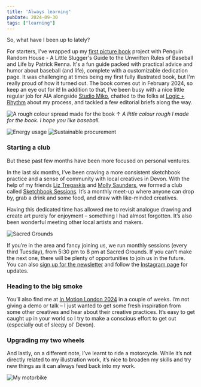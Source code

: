 ```yaml
---
title: 'Always learning'
pubDate: 2024-09-30
tags: ["learning"]
---
```

So, what have I been up to lately?

For starters, I've wrapped up my [first picture book](https://www.penguinrandomhouse.com/books/750039/a-little-sluggers-guide-to-the-unwritten-rules-of-baseball-and-life-by-patrick-renna-illustrated-by-tommy-parker/) project with Penguin Random House - A Little Slugger's Guide to the Unwritten Rules of Baseball and Life by Patrick Renna. It's a fun guide packed with practical advice and humor about baseball (and life), complete with a customizable dedication page. It was challenging at times being my first fully illustrated book, but I'm really proud of how it turned out. The book comes out in February 2024, so keep an eye out for it! In addition to that, I've been busy with a nice little regular job for AIA alongside [Studio Miko](https://www.studiomiko.co.uk/), chatted to the folks at [Logic + Rhythm](https://www.logicandrhythm.com/) about my process, and tackled a few editorial briefs along the way.

![A rough colour spread made for the book](/images/posts/2024/09/TommyParker_ROB_ColourRough.jpg)
↑ *A little colour rough I made for the book. I hope you like baseball.*

![Energy usage](/images/posts/2024/09/TommyParker_AIA_August.jpg)
![Sustainable procurement](/images/posts/2024/09/TommyParker_AIA_September.jpg)

### Starting a club

But these past few months have been more focused on personal ventures.

In the last six months, I’ve been craving a more consistent sketchbook practice and a sense of community with local creatives in Devon. With the help of my friends [Liz Tregaskis](http://liztregaskis.co.uk/) and [Molly Saunders](https://www.mollysaunders.co.uk/), we formed a club called [Sketchbook Sessions](https://www.instagram.com/_sketchbooksessions/). It’s a monthly meet-up where anyone can drop by, grab a drink and some food, and draw with like-minded creatives.

Having this dedicated time has allowed me to revisit analogue drawing and create art purely for enjoyment – something I had almost forgotten. It’s also been wonderful meeting other local artists and makers.

![Sacred Grounds](/images/posts/2024/09/SacredGrounds.jpg)

If you’re in the area and fancy joining us, we run monthly sessions (every third Tuesday), from 5:30 pm to 8 pm at Sacred Grounds. If you can’t make the next one, there will be plenty of opportunities to join us in the future. You can also [sign up for the newsletter](https://gmail.us17.list-manage.com/subscribe?u=f77fd8ee2a76aa5687676c946&id=330a4cfe87) and follow the [Instagram page](https://www.instagram.com/_sketchbooksessions/) for updates.

### Heading to the big smoke

You’ll also find me at [In Motion London 2024](https://weareplaygrounds.nl/event/in-motion-london-2024/) in a couple of weeks. I’m not giving a demo or talk – I just wanted to get some fresh inspiration from some other creatives and hear about their creative practices. It’s easy to get caught up in your world so I try to make a conscious effort to get out (especially out of sleepy ol’ Devon).

### Upgrading my two wheels

And lastly, on a different note, I’ve learnt to ride a motorcycle. While it’s not directly related to my illustration work, it’s nice to broaden my skills and try new things as it can always feed back into my work.

![My motorbike](/images/posts/2024/09/Bike.jpg)